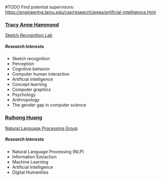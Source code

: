 #TODO
Find potential supervisors: https://engineering.tamu.edu/cse/research/areas/artificial-intelligence.html
### [Tracy Anne Hammond](https://engineering.tamu.edu/cse/profiles/tahammond.html)
[Sketch Recognition Lab](https://people.engr.tamu.edu/hammond "Tracy Anne Hammond website")
##### Research Interests
- Sketch recognition
- Perception
- Cognitive behavior
- Computer human interaction
- Artificial intelligence
- Concept learning
- Computer graphics
- Psychology
- Anthropology
- The gender gap in computer science

### [Ruihong Huang](https://engineering.tamu.edu/cse/profiles/huang-ruihong.html)
[Natural Language Processing Group](http://nlp.cs.tamu.edu/)
##### Research Interests
- Natural Language Processing (NLP)
- Information Extraction
- Machine Learning
- Artificial Intelligence
- Digital Humanities